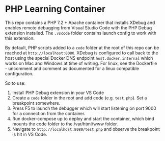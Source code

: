 # PHP Learning Container

This repo contains a PHP 7.2 + Apache container that installs XDebug and enables remote debugging from Visual Studio Code with the PHP Debug extension installed. The `.vscode` folder contains launch config to work with this extension.

By default, PHP scripts added to a `code` folder at the root of this repo can be reached at `http://localhost:8080`. XDebug is configured to call back to the host using the special Docker DNS endpoint `host.docker.internal` which works on Mac and Windows at time of writing. For linux, see the Dockerfile - uncomment and comment as documented for a linux compatible configuration.

So to use:

1. Install PHP Debug extension in your VS Code
2. Create a `code` folder in the root and add code (e.g. `test.php`). Set a breakpoint somewhere.
3. Press F5 to launch the debugger which will start listening on port 9000 for a connection from the container.
4. Run docker-compose up to deploy and start the container, which bind mounts the code folder to the /var/html/www folder.
5. Navigate to `http://localhost:8080/test.php` and observe the breakpoint is hit in VS Code.